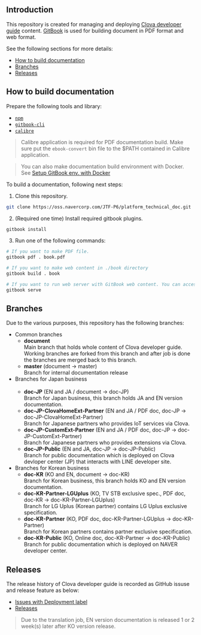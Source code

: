 ## Introduction

This repository is created for managing and deploying [Clova developer guide](https://pages.oss.navercorp.com/JTF-P6/platform_technical_doc/) content. [GitBook](https://toolchain.gitbook.com/) is used for building document in PDF format and web format.

See the following sections for more details:

* [How to build documentation](#HowToBuild)
* [Branches](#Branches)
* [Releases](#Releases)

<a name="HowToBuild" />

## How to build documentation

Prepare the following tools and library:

* [`npm`](https://www.npmjs.com/get-npm)
* [`gitbook-cli`](https://toolchain.gitbook.com/setup.html)
* [`calibre`](https://toolchain.gitbook.com/ebook.html)

> Calibre application is required for PDF documentation build. Make sure put the `ebook-convert` bin file to the $PATH contained in Calibre application.

> You can also make documentation build environment with Docker. See [Setup GitBook env. with Docker](https://oss.navercorp.com/JTF-P6/platform_technical_doc/wiki/Setup-GitBook-env-with-Docker)

To build a documentation, following next steps:

1. Clone this repository.

```bash
git clone https://oss.navercorp.com/JTF-P6/platform_technical_doc.git
```
2. (Required one time) Install required gitbook plugins.

```bash
gitbook install
```

3. Run one of the following commands:

```bash
# If you want to make PDF file.
gitbook pdf . book.pdf

# If you want to make web content in ./book directory
gitbook build . book

# If you want to run web server with GitBook web content. You can access the web server at http://localhost:4000.
gitbook serve
```

<a name="Branches" />

## Branches

Due to the various purposes, this repository has the following branches:

<ul>
  <li>Common branches
    <ul>
      <li><strong>document</strong><br />Main branch that holds whole content of Clova developer guide. Working branches are forked from this branch and after job is done the branches are merged back to this branch.</li>
      <li><strong>master</strong> (document -> master)<br />Branch for internal documentation release</li>
    </ul>
  </li>
  <li>Branches for Japan business
    <ul>
      <li><strong>doc-JP</strong> (EN and JA / document -> doc-JP)<br />Branch for Japan business, this branch holds JA and EN version documentation.</li>
      <li><strong>doc-JP-ClovaHomeExt-Partner</strong> (EN and JA / PDF doc, doc-JP -> doc-JP-ClovaHomeExt-Partner)<br />Branch for Japanese partners who provides IoT services via Clova.</li>
      <li><strong>doc-JP-CustomExt-Partner</strong> (EN and JA / PDF doc, doc-JP -> doc-JP-CustomExt-Partner)<br />Branch for Japanese partners who provides extensions via Clova.</li>
      <li><strong>doc-JP-Public</strong> (EN and JA, doc-JP -> doc-JP-Public)<br />Branch for public documentation which is deployed on Clova devloper center (JP) that interacts with LINE developer site.</li>
    </ul>
  </li>
  <li>Branches for Korean business
    <ul>
      <li><strong>doc-KR</strong> (KO and EN, document -> doc-KR)<br />Branch for Korean business, this branch holds KO and EN version documentation.</li>
      <li><strong>doc-KR-Partner-LGUplus</strong> (KO, TV STB exclusive spec., PDF doc, doc-KR -> doc-KR-Partner-LGUplus)<br />Branch for LG Uplus (Korean partner) contains LG Uplus exclusive specification.</li>
      <li><strong>doc-KR-Partner</strong> (KO, PDF doc, doc-KR-Partner-LGUplus -> doc-KR-Partner)<br />Branch for Korean partners contains partner exclusive specification.</li>
      <li><strong>doc-KR-Public</strong> (KO, Online doc, doc-KR-Partner -> doc-KR-Public)<br />Branch for public documentation which is deployed on NAVER developer center.</li>
    </ul>
  </li>
</ul>

<a name="Releases" />

## Releases

The release history of Clova developer guide is recorded as GitHub issuse and release feature as below:

* [Issues with Deployment label](https://oss.navercorp.com/JTF-P6/platform_technical_doc/issues?utf8=%E2%9C%93&q=is%3Aissue%20label%3ADeployment%20)
* [Releases](https://oss.navercorp.com/JTF-P6/platform_technical_doc/releases)

> Due to the translation job, EN version documentation is released 1 or 2 week(s) later after KO version release.
